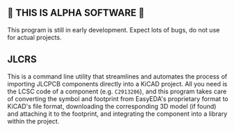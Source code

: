 ## 🚧 THIS IS ALPHA SOFTWARE 🚧
This program is still in early development. Expect lots of bugs, do not use for actual projects.

## JLCRS
This is a command line utility that streamlines and automates the process of importing JLCPCB components directly into a KiCAD project. All you need is the LCSC code of a component (e.g. `C2913206`), and this program takes care of converting the symbol and footprint from EasyEDA's proprietary format to KiCAD's file format, downloading the corresponding 3D model (if found) and attaching it to the footprint, and integrating the component into a library within the project.
